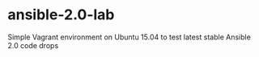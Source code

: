 # ansible-2.0-lab
Simple Vagrant environment on Ubuntu 15.04 to test latest stable Ansible 2.0 code drops
